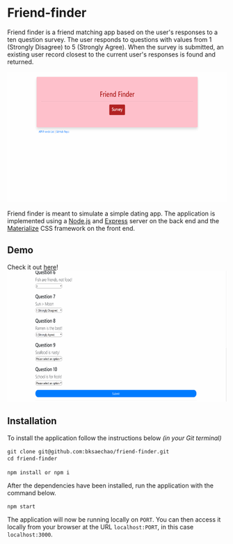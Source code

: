 # Friend-finder

Friend finder is a friend matching app based on the user's responses to a ten question survey. The user responds to questions with values from 1 (Strongly Disagree) to 5 (Strongly Agree). When the survey is submitted, an existing user record closest to the current user's responses is found and returned.

<img src="app/public/assets/images/friendFinder.gif" alt="ffGif" height="300" width="600">


Friend finder is meant to simulate a simple dating app. The application is implemented using a [Node.js](https://nodejs.org/en/) and [Express](https://expressjs.com/) server on the back end and the [Materialize](http://materializecss.com/) CSS framework on the front end.

## Demo
	
Check it out [here](https://dashboard.heroku.com/apps/serene-castle-23522)!
<br>
<img src="app/public/assets/images/friendMatch.gif" alt="matchGif" height="300" width="600">
## Installation

To install the application follow the instructions below *(in your Git terminal)*

	git clone git@github.com:bksaechao/friend-finder.git
	cd friend-finder

	npm install or npm i
	
After the dependencies have been installed, run the application with the command below.

	npm start
	
The application will now be running locally on `PORT`. You can then access it locally from your browser at the URL `localhost:PORT`, in this case `localhost:3000`.
